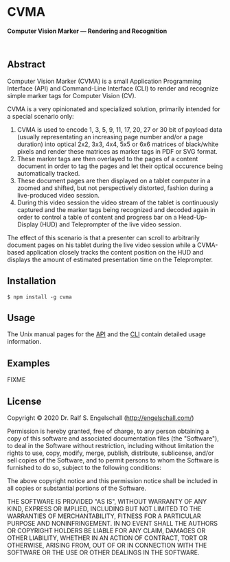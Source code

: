 
CVMA
====

**Computer Vision Marker &mdash; Rendering and Recognition**

<p/>
<img src="https://nodei.co/npm/cvma.png?downloads=true&stars=true" alt=""/>

<p/>
<img src="https://david-dm.org/rse/cvma.png" alt=""/>

Abstract
--------

Computer Vision Marker (CVMA) is a small Application Programming
Interface (API) and Command-Line Interface (CLI) to render and recognize
simple marker tags for Computer Vision (CV).

CVMA is a very opinionated and specialized solution, primarily intended
for a special scenario only:

1. CVMA is used to encode 1, 3, 5, 9, 11, 17, 20, 27 or
   30 bit of payload data (usually representating an increasing page
   number and/or a page duration) into optical 2x2, 3x3, 4x4, 5x5 or 6x6
   matrices of black/white pixels and render these matrices as marker
   tags in PDF or SVG format.
2. These marker tags are then overlayed to the
   pages of a content document in order to tag the pages and let their
   optical occurence being automatically tracked.
3. These document pages are then displayed on a tablet computer in a
   zoomed and shifted, but not perspectively distorted, fashion during a
   live-produced video session.
4. During this video session the video stream of the tablet is continuously
   captured and the marker tags being recognized and decoded again in order
   to control a table of content and progress bar on a Head-Up-Display
   (HUD) and Teleprompter of the live video session.

The effect of this scenario is that a presenter can scroll to
arbitrarily document pages on his tablet during the live video session
while a CVMA-based application closely tracks the content position on
the HUD and displays the amount of estimated presentation time on the
Teleprompter.

Installation
------------

```
$ npm install -g cvma
```

Usage
-----

The Unix manual pages for the
[API](https://github.com/rse/cvma/blob/master/cvma-api.md) and the
[CLI](https://github.com/rse/cvma/blob/master/cvma-cli.md) contain
detailed usage information.

Examples
--------

FIXME

License
-------

Copyright &copy; 2020 Dr. Ralf S. Engelschall (http://engelschall.com/)

Permission is hereby granted, free of charge, to any person obtaining
a copy of this software and associated documentation files (the
"Software"), to deal in the Software without restriction, including
without limitation the rights to use, copy, modify, merge, publish,
distribute, sublicense, and/or sell copies of the Software, and to
permit persons to whom the Software is furnished to do so, subject to
the following conditions:

The above copyright notice and this permission notice shall be included
in all copies or substantial portions of the Software.

THE SOFTWARE IS PROVIDED "AS IS", WITHOUT WARRANTY OF ANY KIND,
EXPRESS OR IMPLIED, INCLUDING BUT NOT LIMITED TO THE WARRANTIES OF
MERCHANTABILITY, FITNESS FOR A PARTICULAR PURPOSE AND NONINFRINGEMENT.
IN NO EVENT SHALL THE AUTHORS OR COPYRIGHT HOLDERS BE LIABLE FOR ANY
CLAIM, DAMAGES OR OTHER LIABILITY, WHETHER IN AN ACTION OF CONTRACT,
TORT OR OTHERWISE, ARISING FROM, OUT OF OR IN CONNECTION WITH THE
SOFTWARE OR THE USE OR OTHER DEALINGS IN THE SOFTWARE.

